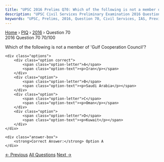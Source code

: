 ```yaml
---
title: "UPSC 2016 Prelims Q70: Which of the following is not a member of 'Gulf Cooperation..."
description: "UPSC Civil Services Preliminary Examination 2016 Question 70 with options and answer"
keywords: "UPSC, Prelims, 2016, Question 70, Civil Services, IAS, Previous Year Questions"
---
```


<nav class="breadcrumb">
    <a href="../../">Home</a>
    <span>›</span>
    <a href="../">PIQ</a>
    <span>›</span>
    <a href="./">2016</a>
    <span>›</span>
    <span>Question 70</span>
</nav>

<div class="question-header">
    <div class="question-meta">
        <span class="year-badge">2016</span>
        <span class="question-number">Question 70</span>
        <span class="progress">70/100</span>
    </div>
    <div class="progress-bar">
        <div class="progress-fill" style="width: 70.0%"></div>
    </div>
</div>

<div class="question-content">
    <div class="question-text">
        <p>Which of the following is not a member of 'Gulf Cooperation Council'?</p>
    </div>
    
    <div class="options">
        <div class="option correct">
            <span class="option-letter">A</span>
            <span class="option-text"><p>Iran</p></span>
        </div>
        <div class="option">
            <span class="option-letter">B</span>
            <span class="option-text"><p>Saudi Arabia</p></span>
        </div>
        <div class="option">
            <span class="option-letter">C</span>
            <span class="option-text"><p>Oman</p></span>
        </div>
        <div class="option">
            <span class="option-letter">D</span>
            <span class="option-text"><p>Kuwait</p></span>
        </div>
    </div>

    <div class="answer-box">
        <strong>Correct Answer:</strong> Option A
    </div>
</div>

<div class="question-nav">
    <a href="../q069-consider-the-following-1-calcutta-unitarian-commit/" class="nav-btn prev">← Previous</a>
    <a href="../" class="nav-btn center">All Questions</a>
    <a href="../q071-what-isare-the-purposepurposes-of-governments-sove/" class="nav-btn next">Next →</a>
</div>
